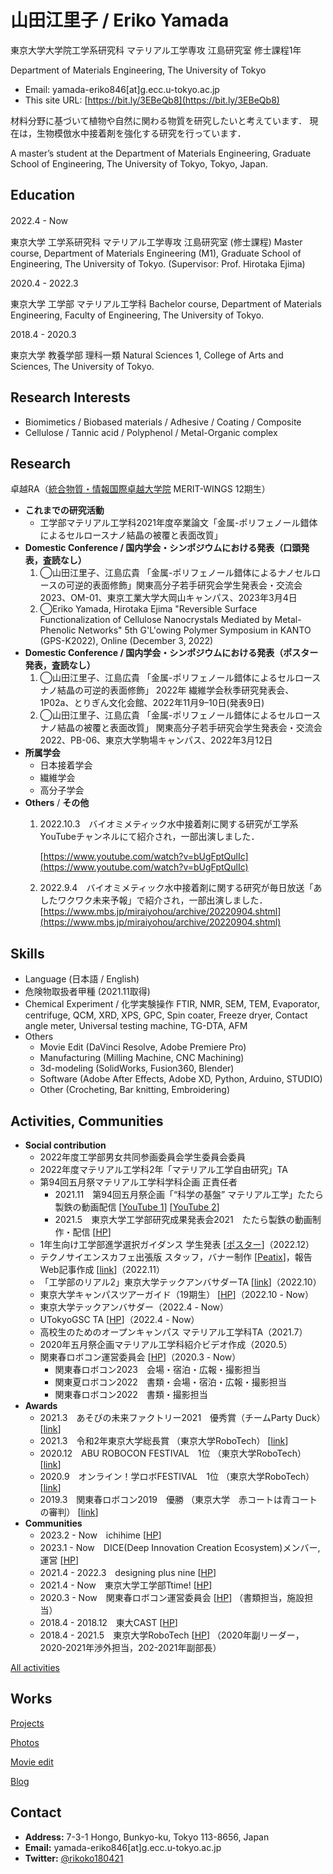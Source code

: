 # 山田江里子 / Eriko Yamada

東京大学大学院工学系研究科
マテリアル工学専攻 江島研究室 修士課程1年

Department of Materials Engineering, The University of Tokyo

- Email: yamada-eriko846[at]g.ecc.u-tokyo.ac.jp
- This site URL: [https://bit.ly/3EBeQb8](https://bit.ly/3EBeQb8)

材料分野に基づいて植物や自然に関わる物質を研究したいと考えています．
現在は，生物模倣水中接着剤を強化する研究を行っています．

A master’s student at the Department of Materials Engineering, Graduate School of Engineering,  The University of Tokyo, Tokyo, Japan.


## Education

2022.4 - Now　

東京大学 工学系研究科 マテリアル工学専攻 江島研究室 (修士課程)
Master course, Department of Materials Engineering (M1), Graduate School of Engineering, The University of Tokyo. (Supervisor: Prof. Hirotaka Ejima)

2020.4 - 2022.3

東京大学 工学部 マテリアル工学科
Bachelor course, Department of Materials Engineering, Faculty of Engineering, The University of Tokyo.

2018.4 - 2020.3

東京大学 教養学部 理科一類
Natural Sciences 1, College of Arts and Sciences, The University of Tokyo.

## Research Interests

- Biomimetics / Biobased materials / Adhesive / Coating / Composite
- Cellulose / Tannic acid / Polyphenol / Metal-Organic complex

## Research

卓越RA（[統合物質・情報国際卓越大学院](https://www.merit.t.u-tokyo.ac.jp/merit/index.html) MERIT-WINGS 12期生）

- **これまでの研究活動**
    - 工学部マテリアル工学科2021年度卒業論文「金属-ポリフェノール錯体によるセルロースナノ結晶の被覆と表面改質」
- **Domestic Conference / 国内学会・シンポジウムにおける発表（口頭発表，査読なし）**
    1. ◯山田江里子、江島広貴
    「金属-ポリフェノール錯体によるナノセルロースの可逆的表面修飾」関東高分子若手研究会学生発表会・交流会2023、OM-01、東京工業大学大岡山キャンパス、2023年3月4日
    2. ◯Eriko Yamada, Hirotaka Ejima "Reversible Surface Functionalization of Cellulose Nanocrystals Mediated by Metal-Phenolic Networks" 5th G'L'owing Polymer Symposium in KANTO (GPS-K2022), Online (December 3, 2022)
- **Domestic Conference / 国内学会・シンポジウムにおける発表（ポスター発表，査読なし）**
    1. ◯山田江里子、江島広貴
    「金属-ポリフェノール錯体によるセルロースナノ結晶の可逆的表面修飾」
    2022年 繊維学会秋季研究発表会、1P02a、とりぎん文化会館、2022年11月9–10日(発表9日)
    2. ◯山田江里子、江島広貴
    「金属-ポリフェノール錯体によるセルロースナノ結晶の被覆と表面改質」
    関東高分子若手研究会学生発表会・交流会2022、PB-06、東京大学駒場キャンパス、2022年3月12日
- **所属学会**
    - 日本接着学会
    - 繊維学会
    - 高分子学会
- **Others** / **その他**
    1. 2022.10.3　バイオミメティック水中接着剤に関する研究が工学系YouTubeチャンネルにて紹介され，一部出演しました．
        
        [https://www.youtube.com/watch?v=bUgFptQulIc](https://www.youtube.com/watch?v=bUgFptQulIc)
        
    2. 2022.9.4　バイオミメティック水中接着剤に関する研究が毎日放送「あしたワクワク未来予報」で紹介され，一部出演しました．
    [https://www.mbs.jp/miraiyohou/archive/20220904.shtml](https://www.mbs.jp/miraiyohou/archive/20220904.shtml)

## Skills

- Language (日本語 / English)
- 危険物取扱者甲種 (2021.11取得)
- Chemical Experiment / 化学実験操作
FTIR, NMR, SEM, TEM, Evaporator, centrifuge, QCM, XRD, XPS, GPC, Spin coater, Freeze dryer, Contact angle meter, Universal testing machine, TG-DTA, AFM
- Others
    - Movie Edit 
    (DaVinci Resolve, Adobe Premiere Pro)
    - Manufacturing 
    (Milling Machine, CNC Machining)
    - 3d-modeling 
    (SolidWorks, Fusion360, Blender)
    - Software 
    (Adobe After Effects, Adobe XD, Python, Arduino, STUDIO)
    - Other 
    (Crocheting, Bar knitting, Embroidering)

## Activities, Communities

- **Social contribution**
    - 2022年度工学部男女共同参画委員会学生委員会委員
    - 2022年度マテリアル工学科2年「マテリアル工学自由研究」TA
    - 第94回五月祭マテリアル工学科学科企画 正責任者
        - 2021.11　第94回五月祭企画「“科学の基盤” マテリアル工学」たたら製鉄の動画配信 [[YouTube 1](https://www.youtube.com/watch?v=3s2Wax0VVuo)] [[YouTube 2](https://www.youtube.com/watch?v=x_eYySt9EcA)]
        - 2021.5　東京大学工学部研究成果発表会2021　たたら製鉄の動画制作・配信 [[HP](https://sites.google.com/g.ecc.u-tokyo.ac.jp/foeonline2021/)]
    - 1年生向け工学部進学選択ガイダンス 学生発表 [[ポスター](https://www.t.u-tokyo.ac.jp/hubfs/guidance/2022/1205/guidance_20221205_for_1st_year_students02.pdf)]（2022.12）
    - テクノサイエンスカフェ出張版 スタッフ，バナー制作 [[Peatix](https://peatix.com/event/3359288/view)]，報告Web記事作成 [[link](http://boeing.it-f.jp/outreach/report/681.html)]（2022.11）
    - 「工学部のリアル2」東京大学テックアンバサダーTA [[link](https://www.t.u-tokyo.ac.jp/event/ev2022-09-02-001)]（2022.10）
    - 東京大学キャンパスツアーガイド（19期生） [[HP](https://campustour.pr.u-tokyo.ac.jp/)]（2022.10 - Now）
    - 東京大学テックアンバサダー（2022.4 - Now）
    - UTokyoGSC TA [[HP](https://gsc.iis.u-tokyo.ac.jp/)]（2022.4 - Now）
    - 高校生のためのオープンキャンパス マテリアル工学科TA（2021.7）
    - 2020年五月祭企画マテリアル工学科紹介ビデオ作成（2020.5）
    - 関東春ロボコン運営委員会 [[HP](https://kantouharurobo.com/)]（2020.3 - Now）
        - 関東春ロボコン2023　会場・宿泊・広報・撮影担当
        - 関東夏ロボコン2022　書類・会場・宿泊・広報・撮影担当
        - 関東春ロボコン2022　書類・撮影担当
- **Awards**
    - 2021.3　あそびの未来ファクトリー2021　優秀賞（チームParty Duck）[[link](https://sites.google.com/view/asobi2021/%E6%88%90%E6%9E%9C%E7%89%A9?authuser=0)]
    - 2021.3　令和2年東京大学総長賞 （東京大学RoboTech） [[link](https://www.u-tokyo.ac.jp/content/400132990.pdf)]
    - 2020.12　ABU ROBOCON FESTIVAL　1位 （東京大学RoboTech） [[link](https://official-robocon.com/img_abufes/award_list%202020.pdf)]
    - 2020.9　オンライン！学ロボFESTIVAL　1位 （東京大学RoboTech） [[link](https://official-robocon.com/img/result.pdf)]
    - 2019.3　関東春ロボコン2019　優勝 （東京大学　赤コートは青コートの審判） [[link](https://kantouharurobo.com/haru/2019/)]
- **Communities**
    - 2023.2 - Now　ichihime [[HP](https://www.ichihime.org/)]
    - 2023.1 - Now　DICE(Deep Innovation Creation Ecosystem)メンバー, 運営 [[HP](https://entredu.t.u-tokyo.ac.jp/dice/)]
    - 2021.4 - 2022.3　designing plus nine [[HP](http://designingplusnine.com/)]
    - 2021.4 - Now　東京大学工学部Ttime! [[HP](https://www.t.u-tokyo.ac.jp/foe/public-relations/t-time)]
    - 2020.3 - Now　関東春ロボコン運営委員会 [[HP](https://kantouharurobo.com/)]
    （書類担当，施設担当）
    - 2018.4 - 2018.12　東大CAST [[HP](https://ut-cast.net/)]
    - 2018.4 - 2021.5　東京大学RoboTech [[HP](https://tuk.t.u-tokyo.ac.jp/robotech/)]
    （2020年副リーダー，2020-2021年渉外担当，202-2021年副部長）

[All activities](https://www.notion.so/All-activities-0093199923c448e59811c725c03ac248)

## Works

[Projects](https://www.notion.so/0f4c6d778742436180abba7b650d048a)

[Photos](https://www.notion.so/Photos-b936149f291247ccb99c5fef6a60ce0a)

[Movie edit](https://www.notion.so/Movie-edit-5f6e879ddf8b408f8b8160892c035c42)

[Blog](https://www.notion.so/17377d3caa1f4f048143b838b21a4b94)

## Contact

- **Address:** 7-3-1 Hongo, Bunkyo-ku, Tokyo 113-8656, Japan
- **Email:** yamada-eriko846[at]g.ecc.u-tokyo.ac.jp
- **Twitter:** [@rikoko180421](https://twitter.com/rikoko180421)